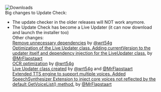 ![Downloads](https://img.shields.io/github/downloads/MrFlapstaart/GameOCRTTS/1.3/total?style=for-the-badge)<br>
Big changes to Update Check:
- The update checker in the older releases will NOT work anymore.
- The Update Check has become a Live Updater (it can now download and launch the installer too)<br>
Other changes:<br>
[Remove unnecessary dependencies](https://github.com/MrFlapstaart/GameOCRTTS/commit/ba093898e6d96b2ed4dbdab86fe2abee3b289a3e) by [@wrt54g](https://github.com/wrt54g/)<br>
[Optimization of the Live Updater class. Adding currentVersion to the updater itself and dependency injection for the LiveUpdater class.](https://github.com/MrFlapstaart/GameOCRTTS/commit/b64e52a84f095ab57539677d41356734ba90383e) by [@MrFlapstaart](https://github.com/MrFlapstaart/)<br>
[OCR optimization](https://github.com/MrFlapstaart/GameOCRTTS/commit/31090247e3fda37a13b482bf6f28bd94b2716bbf) by [@wrt54g](https://github.com/wrt54g/)<br>
[Live Updater class created](https://github.com/MrFlapstaart/GameOCRTTS/commit/10bb141da7fc2e6554474ec267ba43149fcaa763) by [@wrt54g](https://github.com/wrt54g/)  and [@MrFlapstaart](https://github.com/MrFlapstaart/)<br>
[Extended TTS engine to support multiple voices. Added SpeechSynthesizer Extension to inject core voices not reflected by the default GetVoiceList() method.](https://github.com/MrFlapstaart/GameOCRTTS/commit/6d47e9aad5e2ba27c218ea685b2f08a3504b7c2c) by [@MrFlapstaart](https://github.com/MrFlapstaart/)
